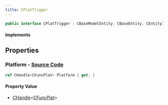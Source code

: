 ```yaml
---
title: CPlatTrigger
---
```


```csharp
public interface CPlatTrigger : CBaseModelEntity, CBaseEntity, CEntityInstance, ISchemaClass<CEntityInstance>, ISchemaClass<CBaseEntity>, ISchemaClass<CBaseModelEntity>, ISchemaClass<CPlatTrigger>, ISchemaField, ISchemaClass, INativeHandle
```

#### Implements

## Properties

### **Platform** - [Source Code](https://github.com/swiftly-solution/swiftlys2/blob/main/managed/src/SwiftlyS2.Generated/Schemas/Interfaces/CPlatTrigger.cs#L16)

```csharp
ref CHandle<CFuncPlat> Platform { get; }
```

#### Property Value

- [CHandle](/docs/api/shared/natives/chandle-1)<[CFuncPlat](/docs/api/shared/schemadefinitions/cfuncplat)>

